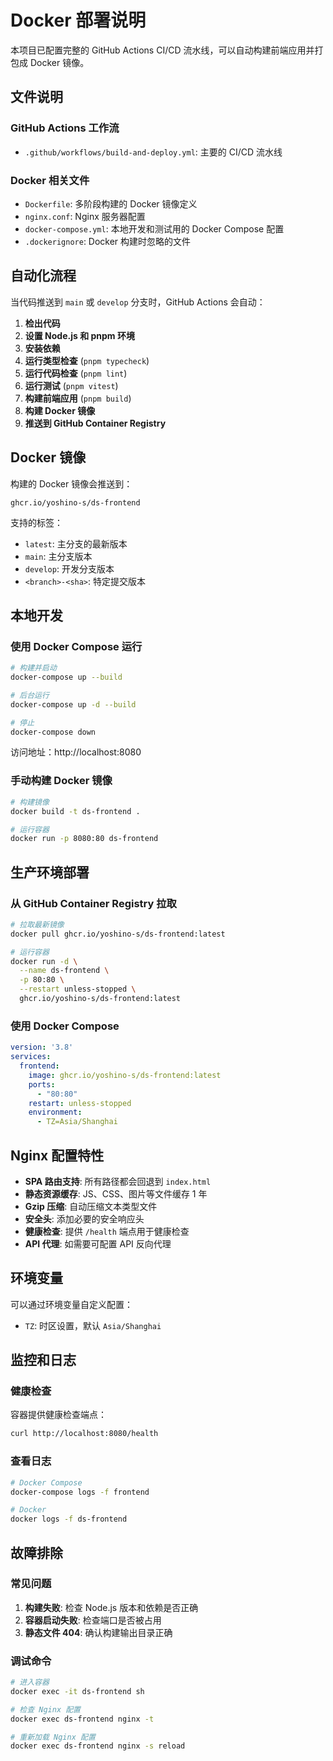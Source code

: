 # Docker 部署说明

本项目已配置完整的 GitHub Actions CI/CD 流水线，可以自动构建前端应用并打包成 Docker 镜像。

## 文件说明

### GitHub Actions 工作流
- `.github/workflows/build-and-deploy.yml`: 主要的 CI/CD 流水线

### Docker 相关文件
- `Dockerfile`: 多阶段构建的 Docker 镜像定义
- `nginx.conf`: Nginx 服务器配置
- `docker-compose.yml`: 本地开发和测试用的 Docker Compose 配置
- `.dockerignore`: Docker 构建时忽略的文件

## 自动化流程

当代码推送到 `main` 或 `develop` 分支时，GitHub Actions 会自动：

1. **检出代码**
2. **设置 Node.js 和 pnpm 环境**
3. **安装依赖**
4. **运行类型检查** (`pnpm typecheck`)
5. **运行代码检查** (`pnpm lint`)
6. **运行测试** (`pnpm vitest`)
7. **构建前端应用** (`pnpm build`)
8. **构建 Docker 镜像**
9. **推送到 GitHub Container Registry**

## Docker 镜像

构建的 Docker 镜像会推送到：
```
ghcr.io/yoshino-s/ds-frontend
```

支持的标签：
- `latest`: 主分支的最新版本
- `main`: 主分支版本
- `develop`: 开发分支版本
- `<branch>-<sha>`: 特定提交版本

## 本地开发

### 使用 Docker Compose 运行

```bash
# 构建并启动
docker-compose up --build

# 后台运行
docker-compose up -d --build

# 停止
docker-compose down
```

访问地址：http://localhost:8080

### 手动构建 Docker 镜像

```bash
# 构建镜像
docker build -t ds-frontend .

# 运行容器
docker run -p 8080:80 ds-frontend
```

## 生产环境部署

### 从 GitHub Container Registry 拉取

```bash
# 拉取最新镜像
docker pull ghcr.io/yoshino-s/ds-frontend:latest

# 运行容器
docker run -d \
  --name ds-frontend \
  -p 80:80 \
  --restart unless-stopped \
  ghcr.io/yoshino-s/ds-frontend:latest
```

### 使用 Docker Compose

```yaml
version: '3.8'
services:
  frontend:
    image: ghcr.io/yoshino-s/ds-frontend:latest
    ports:
      - "80:80"
    restart: unless-stopped
    environment:
      - TZ=Asia/Shanghai
```

## Nginx 配置特性

- **SPA 路由支持**: 所有路径都会回退到 `index.html`
- **静态资源缓存**: JS、CSS、图片等文件缓存 1 年
- **Gzip 压缩**: 自动压缩文本类型文件
- **安全头**: 添加必要的安全响应头
- **健康检查**: 提供 `/health` 端点用于健康检查
- **API 代理**: 如需要可配置 API 反向代理

## 环境变量

可以通过环境变量自定义配置：

- `TZ`: 时区设置，默认 `Asia/Shanghai`

## 监控和日志

### 健康检查

容器提供健康检查端点：
```bash
curl http://localhost:8080/health
```

### 查看日志

```bash
# Docker Compose
docker-compose logs -f frontend

# Docker
docker logs -f ds-frontend
```

## 故障排除

### 常见问题

1. **构建失败**: 检查 Node.js 版本和依赖是否正确
2. **容器启动失败**: 检查端口是否被占用
3. **静态文件 404**: 确认构建输出目录正确

### 调试命令

```bash
# 进入容器
docker exec -it ds-frontend sh

# 检查 Nginx 配置
docker exec ds-frontend nginx -t

# 重新加载 Nginx 配置
docker exec ds-frontend nginx -s reload
```